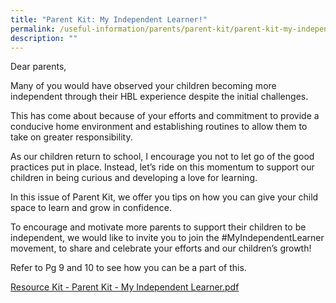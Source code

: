```yaml
---
title: "Parent Kit: My Independent Learner!"
permalink: /useful-information/parents/parent-kit/parent-kit-my-independent-learner/
description: ""
---
```

Dear parents,

  

Many of you would have observed your children becoming more independent through their HBL experience despite the initial challenges.

  

This has come about because of your efforts and commitment to provide a conducive home environment and establishing routines to allow them to take on greater responsibility.

  

As our children return to school, I encourage you not to let go of the good practices put in place. Instead, let’s ride on this momentum to support our children in being curious and developing a love for learning.

  

In this issue of Parent Kit, we offer you tips on how you can give your child space to learn and grow in confidence.

  

To encourage and motivate more parents to support their children to be independent, we would like to invite you to join the #MyIndependentLearner movement, to share and celebrate your efforts and our children’s growth!

  

Refer to Pg 9 and 10 to see how you can be a part of this.

  
[Resource Kit - Parent Kit - My Independent Learner.pdf](/files/Resource%20Kit%20-%20Parent%20Kit%20-%20My%20Independent%20Learner.pdf)